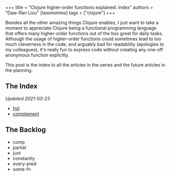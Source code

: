 +++
title = "Clojure higher-order functions explained: index"
authors = "Daw-Ran Liou"
[taxonomies]
tags = ["clojure"]
+++

Besides all the other amazing things Clojure enables, I just want to take a
moment to appreciate Clojure being a functional programming language that offers
many higher-order functions out of the box great for daily tasks. Although the
usage of higher-order functions could sometimes lead to too much cleverness in
the code, and arguably bad for readability (apologies to my colleagues), it's
really fun to express code without creating any one-off anonymous function
explicitly.

This post is the index to all the articles in the series and the future articles
in the planning.

## The Index

_Updated 2021-03-23_

- [fnil](@/blog/2021-03-19-clojure-higher-order-functions-explained-fnil.md)
- [complement](@/blog/2021-03-23-clojure-higher-order-functions-explained-complement.md)

## The Backlog

- comp
- partial
- juxt
- constantly
- every-pred
- some-fn
